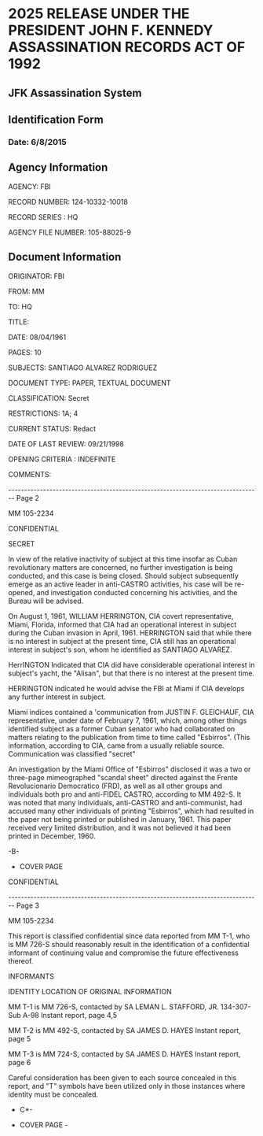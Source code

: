 # 2025 RELEASE UNDER THE PRESIDENT JOHN F. KENNEDY ASSASSINATION RECORDS ACT OF 1992
## JFK Assassination System
## Identification Form
### Date: 6/8/2015

## Agency Information

AGENCY: FBI

RECORD NUMBER: 124-10332-10018

RECORD SERIES : HQ

AGENCY FILE NUMBER: 105-88025-9

## Document Information

ORIGINATOR: FBI

FROM: MM

TO: HQ

TITLE:

DATE: 08/04/1961

PAGES: 10

SUBJECTS: SANTIAGO ALVAREZ RODRIGUEZ

DOCUMENT TYPE: PAPER, TEXTUAL DOCUMENT

CLASSIFICATION: Secret

RESTRICTIONS: 1A; 4

CURRENT STATUS: Redact

DATE OF LAST REVIEW: 09/21/1998

OPENING CRITERIA : INDEFINITE

COMMENTS:


-------------------------------------------------------------------------------- Page 2

MM 105-2234

CONFIDENTIAL

SECRET

In view of the relative inactivity of subject at this time insofar as Cuban revolutionary matters are concerned, no further investigation is being conducted, and this case is being closed. Should subject subsequently emerge as an active leader in anti-CASTRO activities, his case will be re-opened, and investigation conducted concerning his activities, and the Bureau will be advised.

On August 1, 1961, WILLIAM HERRINGTON, CIA covert representative, Miami, Florida, informed that CIA had an operational interest in subject during the Cuban invasion in April, 1961. HERRINGTON said that while there is no interest in subject at the present time, CIA still has an operational interest in subject's son, whom he identified as SANTIAGO ALVAREZ.

HerrINGTON Indicated that CIA did have considerable operational interest in subject's yacht, the "Alisan", but that there is no interest at the present time.

HERRINGTON indicated he would advise the FBI at Miami if CIA develops any further interest in subject.

Miami indices contained a 'communication from JUSTIN F. GLEICHAUF, CIA representative, under date of February 7, 1961, which, among other things identified subject as a former Cuban senator who had collaborated on matters relating to the publication from time to time called "Esbirros". (This information, according to CIA, came from a usually reliable source. Communication was classified "secret"

An investigation by the Miami Office of "Esbirros" disclosed it was a two or three-page mimeographed "scandal sheet" directed against the Frente Revolucionario Democratico (FRD), as well as all other groups and individuals both pro and anti-FIDEL CASTRO, according to MM 492-S. It was noted that many individuals, anti-CASTRO and anti-communist, had accused many other individuals of printing "Esbirros", which had resulted in the paper not being printed or published in January, 1961. This paper received very limited distribution, and it was not believed it had been printed in December, 1960.

-B-

- COVER PAGE

CONFIDENTIAL


-------------------------------------------------------------------------------- Page 3

MM 105-2234

This report is classified confidential since data reported from MM T-1, who is MM 726-S should reasonably result in the identification of a confidential informant of continuing value and compromise the future effectiveness thereof.

INFORMANTS

IDENTITY LOCATION OF ORIGINAL INFORMATION

MM T-1 is MM 726-S,
contacted by SA
LEMAN L. STAFFORD, JR. 134-307-Sub A-98
Instant report, page 4,5

MM T-2 is MM 492-S,
contacted by
SA JAMES D. HAYES Instant report, page 5

MM T-3 is MM 724-S,
contacted by SA
JAMES D. HAYES Instant report, page 6

Careful consideration has been given to each source concealed in this report, and "T" symbols have been utilized only in those instances where identity must be concealed.

- C*-

- COVER PAGE -
